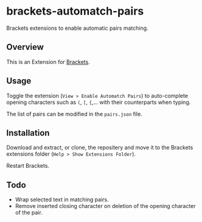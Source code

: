 brackets-automatch-pairs
========================

Brackets extensions to enable automatic pairs matching.

Overview
--------

This is an Extension for [Brackets](https://github.com/adobe/brackets). 

Usage
-----

Toggle the extension (`View > Enable Automatch Pairs`) to auto-complete opening characters such as `(`, `[`, `{`,... with their counterparts when typing.

The list of pairs can be modified in the `pairs.json` file.

Installation
------------

Download and extract, or clone, the repositery and move it to the Brackets extensions folder (`Help > Show Extensions Folder`).

Restart Brackets.

Todo
----

- Wrap selected text in matching pairs.
- Remove inserted closing character on deletion of the opening character of the pair.

